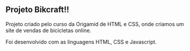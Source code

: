 ## Projeto Bikcraft!!

Projeto criado pelo curso da Origamid de HTML e CSS, onde criamos um site de vendas de bicicletas online.

Foi desenvolvido com as linguagens HTML, CSS e Javascript.
